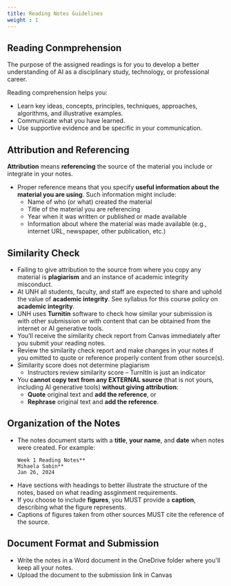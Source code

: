 ```yaml
---
title: Reading Notes Guidelines
weight : 1
---
```


## Reading Conmprehension  
The purpose of the assigned readings is for you to develop a better understanding of AI as a disciplinary study, technology, or professional career. 

Reading comprehension helps you:
- Learn key ideas, concepts, principles, techniques, approaches, algorithms, and illustrative examples. 
- Communicate what you have learned. 
- Use supportive evidence and be specific in your communication.

## Attribution and Referencing 
**Attribution** means **referencing** the source of the material you include or integrate in your notes. 
- Proper reference means that you specify **useful information about the material you are using**. Such information might include: 
    - Name of who (or what) created the material 
    - Title of the material you are referencing 
    - Year when it was written or published or made available 
    - Information about where the material was made available (e.g., internet URL, newspaper, other publication, etc.)  
    
## Similarity Check  
- Failing to give attribution to the source from where you copy any material is **plagiarism** and an instance of academic integrity misconduct.  
- At UNH all students, faculty, and staff are expected to share and uphold the value of **academic integrity**. See syllabus for this course policy on **academic integrity**. 
- UNH uses **Turnitin** software to check how similar your submission is with other submission or with content that can be obtained from the internet or AI generative tools. 
- You’ll receive the similarity check report from Canvas immediately after you submit your reading notes.  
- Review the similarity check report and make changes in your notes if you omitted to quote or reference properly content from other source(s).  
- Similarity score does not determine plagiarism 
    - Instructors review similarity score – TurnItIn is just an indicator 
- You **cannot copy text from any EXTERNAL source** (that is not yours, including AI generative tools) **without giving attribution**:  
    - **Quote** original text and **add the reference**, or  
    - **Rephrase** original text and **add the reference**.  

## Organization of the Notes 
- The notes document starts with a **title**, **your name**, and **date** when notes were created. 
    For example:	 
    ```
    Week 1 Reading Notes** 
    Mihaela Sabin** 
    Jan 26, 2024
    ```
- Have sections with headings to better illustrate the structure of the notes, based on what reading assginment requirements.
- If you choose to include **figures**, you MUST provide a **caption**, describing what the figure represents.  
- Captions of figures taken from other sources MUST cite the reference of the source.

## Document Format and Submission 
- Write the notes in a Word document in the OneDrive folder where you'll keep all your notes. 
- Upload the document to the submission link in Canvas 


